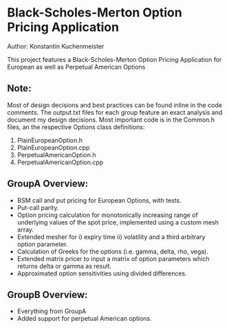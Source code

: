 # Black-Scholes-Merton Option Pricing Application 

Author: Konstantin Kuchenmeister


This project features a Black-Scholes-Merton Option Pricing Application for European as well as Perpetual American Options

## Note: 
Most of design decisions and best practices can be found inline in the code comments.
The output.txt files for each group feature an exact analysis and document my design decisions.
Most important code is in the Common.h files, an the respective Options class definitions:
1. PlainEuropeanOption.h
2. PlainEuropeanOption.cpp
3. PerpetualAmericanOption.h
4. PerpetualAmericanOption.cpp


## GroupA Overview:
- BSM call and put pricing for European Options, with tests.
- Put-call parity.
- Option pricing calculation for monotonically increasing range of underlying values of the spot price, implemented using a custom mesh array.
- Extended mesher for i) expiry time ii) volatility and a third arbitrary option parameter.
- Calculation of Greeks for the options (i.e. gamma, delta, rho, vega).
- Extended matrix pricer to input a matrix of option parameters which returns delta or gamma as result.
- Approximated option sensitivities using divided differences.

## GroupB Overview:
- Everything from GroupA
- Added support for perpetual American options.
